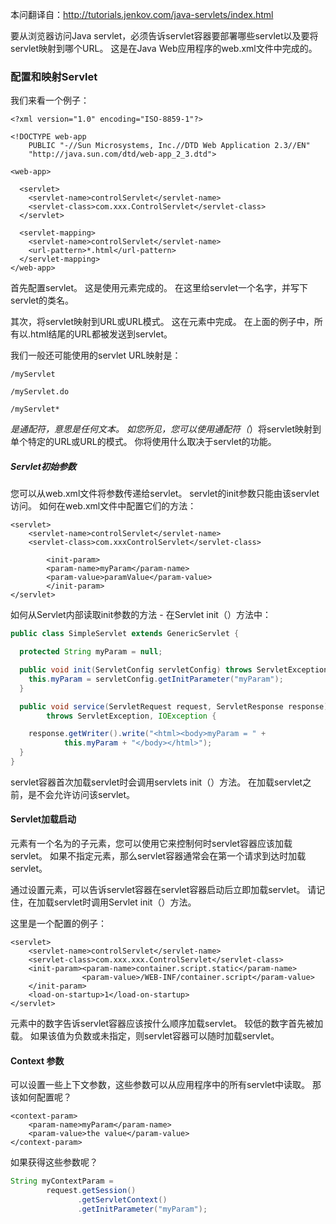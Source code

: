 本问翻译自：http://tutorials.jenkov.com/java-servlets/index.html

要从浏览器访问Java servlet，必须告诉servlet容器要部署哪些servlet以及要将servlet映射到哪个URL。 这是在Java Web应用程序的web.xml文件中完成的。

###   配置和映射Servlet
我们来看一个例子：

```
<?xml version="1.0" encoding="ISO-8859-1"?>

<!DOCTYPE web-app
    PUBLIC "-//Sun Microsystems, Inc.//DTD Web Application 2.3//EN"
    "http://java.sun.com/dtd/web-app_2_3.dtd">

<web-app>

  <servlet>
    <servlet-name>controlServlet</servlet-name>
    <servlet-class>com.xxx.ControlServlet</servlet-class>
  </servlet>

  <servlet-mapping>
    <servlet-name>controlServlet</servlet-name>
    <url-pattern>*.html</url-pattern>
  </servlet-mapping>
</web-app>    
```
首先配置servlet。 这是使用<servlet>元素完成的。 在这里给servlet一个名字，并写下servlet的类名。

其次，将servlet映射到URL或URL模式。 这在<servlet-mapping>元素中完成。 在上面的例子中，所有以.html结尾的URL都被发送到servlet。

我们一般还可能使用的servlet URL映射是：
```
/myServlet

/myServlet.do

/myServlet*
```
*是通配符，意思是任何文本。 如您所见，您可以使用通配符（*）将servlet映射到单个特定的URL或URL的模式。 你将使用什么取决于servlet的功能。

#####    Servlet初始参数
您可以从web.xml文件将参数传递给servlet。 servlet的init参数只能由该servlet访问。 
如何在web.xml文件中配置它们的方法：
```
<servlet>
    <servlet-name>controlServlet</servlet-name>
    <servlet-class>com.xxxControlServlet</servlet-class>
    
        <init-param>
        <param-name>myParam</param-name>
        <param-value>paramValue</param-value>
        </init-param>
</servlet>
```
如何从Servlet内部读取init参数的方法 - 在Servlet init（）方法中：
```java
public class SimpleServlet extends GenericServlet {

  protected String myParam = null;

  public void init(ServletConfig servletConfig) throws ServletException{
    this.myParam = servletConfig.getInitParameter("myParam");
  }

  public void service(ServletRequest request, ServletResponse response)
        throws ServletException, IOException {

    response.getWriter().write("<html><body>myParam = " +
            this.myParam + "</body></html>");
  }
}
```
servlet容器首次加载servlet时会调用servlets init（）方法。 在加载servlet之前，是不会允许访问该servlet。
####    Servlet加载启动
<servlet>元素有一个名为<load-on-startup>的子元素，您可以使用它来控制何时servlet容器应该加载servlet。 如果不指定<load-on-startup>元素，那么servlet容器通常会在第一个请求到达时加载servlet。

通过设置<load-on-startup>元素，可以告诉servlet容器在servlet容器启动后立即加载servlet。 请记住，在加载servlet时调用Servlet init（）方法。

这里是一个<load-on-startup>配置的例子：

```
<servlet>
    <servlet-name>controlServlet</servlet-name>
    <servlet-class>com.xxx.xxx.ControlServlet</servlet-class>
    <init-param><param-name>container.script.static</param-name>
                <param-value>/WEB-INF/container.script</param-value>
    </init-param>
    <load-on-startup>1</load-on-startup>
</servlet>
```
<load-on-startup>元素中的数字告诉servlet容器应该按什么顺序加载servlet。 较低的数字首先被加载。 如果该值为负数或未指定，则servlet容器可以随时加载servlet。

####    Context 参数
可以设置一些上下文参数，这些参数可以从应用程序中的所有servlet中读取。
那该如何配置呢？
```
<context-param>
    <param-name>myParam</param-name>
    <param-value>the value</param-value>
</context-param>
```
如果获得这些参数呢？
```java
String myContextParam =
        request.getSession()
               .getServletContext()
               .getInitParameter("myParam");
```









